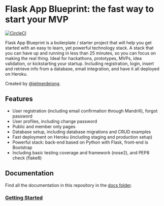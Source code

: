 # Flask App Blueprint: the fast way to start your MVP
[![CircleCI](https://circleci.com/gh/jelmerdejong/flask-app-blueprint.svg?style=shield)](https://circleci.com/gh/jelmerdejong/flask-app-blueprint)

Flask App Blueprint is a boilerplate / starter project that will help you get started with an easy to learn, yet powerful technology stack. A stack that you can have up and running in less than 25 minutes, so you can focus on making the real thing. Ideal for hackathons, prototypes, MVPs, idea validation, or kickstarting your startup. Including registration, login, insert and retrieve info from a database, email integration, and have it all deployed on Heroku.

Created by [@jelmerdejong](https://twitter.com/jelmerdejong).

## Features
* User registration (including email confirmation through Mandrill), forgot password
* User profiles, including change password
* Public and member only pages
* Database setup, including database migrations and CRUD examples
* Fast deployment on Heroku (including staging and production setup)
* Powerful stack: back-end based on Python with Flask, front-end is Bootstrap
* Including basic testing coverage and framework (nose2), and PEP8 check (flake8)

## Documentation
Find all the documentation in this repository in the [docs folder](docs/index.md).

### [Getting Started](docs/getting-started.md)
